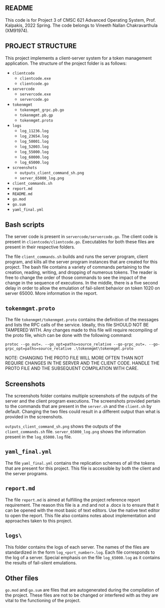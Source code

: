 README
-------------------------

This code is for Project 3 of CMSC 621 Advanced Operating System, Prof. Kalpakis, 2022 Spring. The code belongs to Vineeth Nallan Chakravarthula (XM91974).

PROJECT STRUCTURE
-------------------------
This project implements a client-server system for a token management application. The structure of the project folder is as follows:

* `clientcode`
  * `clientcode.exe`
  * `clientcode.go`
* `servercode`
  * `servercode.exe`
  * `servercode.go`
* `tokenmgmt`
  * `tokenmgmt_grpc.pb.go`
  * `tokenmgmt.pb.gp`
  * `tokenmgmt.proto`
* `logs`
  * `log_11236.log`
  * `log_23654.log`
  * `log_50001.log`
  * `log_52003.log`
  * `log_55000.log`
  * `log_60000.log`
  * `log_65000.log`
* `screenshots`
  * `outputs_client_command_sh.png`
  * `server_65000_log.png`
* `client_commands.sh`
* `report.md`
* `README.md`
* `go.mod`
* `go.sum`
* `yaml_final.yml`


Bash scripts
-------------------------
The server code is present in `servercode/servercode.go`.
The client code is present in `clientcode/clientcode.go`.
Executables for both these files are present in their respective folders.

The file `client_commands.sh` builds and runs the server program, client program, and kills all the server program instances that are created for this project. The bash file contains a variety of commands pertaining to the creation, reading, writing, and dropping of numerous tokens. The reader is free to change the order of those commands to see the impact of the change in the sequence of executions. In the middle, there is a five second delay in order to allow the emulation of fail-silent behavior on token 1020 on server 65000. More information in the report.


`tokenmgmt.proto`
-------------------------
The file `tokenmgmt/tokenmgmt.proto` contains the definition of the messages and lists the RPC calls of the service. Ideally, this file SHOULD NOT BE TAMPERED WITH. Any changes made to this file will require recompiling of the proto file, which can be done with the following command:

`protoc --go_out=. --go_opt=paths=source_relative --go-grpc_out=. --go-grpc_opt=paths=source_relative .\tokenmgmt\tokenmgmt.proto`

NOTE: CHANGING THE PROTO FILE WILL MORE OFTEN THAN NOT REQUIRE CHANGES IN THE SERVER AND THE CLIENT CODE. HANDLE THE PROTO FILE AND THE SUBSEQUENT COMPILATION WITH CARE.


Screenshots
-------------------------
The screenshots folder contains multiple screenshots of the outputs of the server and the client program executions. The screenshots provided pertain to the commands that are present in the `server.sh` and the `client.sh` by default. Changing the two files could result in a different output than what is provided in the screenshots.

`outputs_client_command_sh.png` shows the outputs of the `client_commands.sh` file.
`server_65000_log.png` shows the information present in the `log_65000.log` file.


`yaml_final.yml`
-------------------------
The file `yaml_final.yml` contains the replication schemes of all the tokens that are present for this project. This file is accessible by both the client and the server programs.


`report.md`
-------------------------
The file `report.md` is aimed at fulfilling the project reference report requirement. The reason this file is a .md and not a .docx is to ensure that it can be opened with the most basic of text editors. Use the native text editor to open the report. This file also contains notes about implementation and approaches taken to this project.


`logs\`
-------------------------
This folder contains the logs of each server. The names of the files are standardized in the form `log_<port_number>.log`. Each file corresponds to the log of a server. Special emphasis on the file `log_65000.log` as it contains the results of fail-silent emulations. 


Other files
-------------------------
`go.mod` and `go.sum` are files that are autogenerated during the compilation of the project. These files are not to be changed or interfered with as they are vital to the functioning of the project.